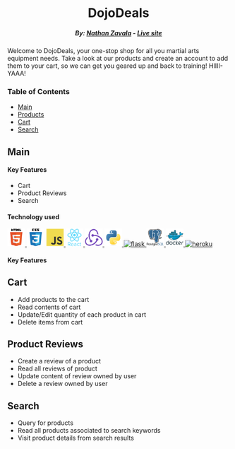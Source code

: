 <h1 align="center"> DojoDeals </h1>

<h5 align="center">  By:  <a href="https://github.com/zavadev">Nathan Zavala</a> - <i><a href="https://dojodeals.herokuapp.com/">Live site</a></i></h5>

Welcome to DojoDeals, your one-stop shop for all you martial arts equipment needs. Take a look at our products and create an account to add them to your cart, so we can get you geared up and back to training! HIIII-YAAA!

### Table of Contents
- [Main](#main)
- [Products](#products)
- [Cart](#cart)
- [Search](#search)

## Main

#### Key Features
- Cart
- Product Reviews
- Search

#### Technology used

<p align="left"> <a href="https://www.w3.org/html/" target="_blank" rel="noreferrer"> <img src="https://raw.githubusercontent.com/devicons/devicon/master/icons/html5/html5-original-wordmark.svg" alt="html5" width="40" height="40"/> </a> <img src="https://raw.githubusercontent.com/devicons/devicon/master/icons/css3/css3-original-wordmark.svg" alt="css3" width="40" height="40"/> </a> <a href="https://developer.mozilla.org/en-US/docs/Web/JavaScript" target="_blank" rel="noreferrer"> <img src="https://raw.githubusercontent.com/devicons/devicon/master/icons/javascript/javascript-original.svg" alt="javascript" width="40" height="40"/> </a> <a href="https://reactjs.org/" target="_blank" rel="noreferrer"> <img src="https://raw.githubusercontent.com/devicons/devicon/master/icons/react/react-original-wordmark.svg" alt="react" width="40" height="40"/> </a> <a href="https://redux.js.org" target="_blank" rel="noreferrer"> <img src="https://raw.githubusercontent.com/devicons/devicon/master/icons/redux/redux-original.svg" alt="redux" width="40" height="40"/> </a><a href="https://www.python.org" target="_blank" rel="noreferrer"> <img src="https://raw.githubusercontent.com/devicons/devicon/master/icons/python/python-original.svg" alt="python" width="40" height="40"/> </a> <a href="https://flask.palletsprojects.com/" target="_blank" rel="noreferrer"> <img src="https://www.vectorlogo.zone/logos/pocoo_flask/pocoo_flask-icon.svg" alt="flask" width="40" height="40"/> </a> <a href="https://www.postgresql.org" target="_blank" rel="noreferrer"> <img src="https://raw.githubusercontent.com/devicons/devicon/master/icons/postgresql/postgresql-original-wordmark.svg" alt="postgresql" width="40" height="40"/> </a> <a href="https://www.docker.com/" target="_blank" rel="noreferrer"> <img src="https://raw.githubusercontent.com/devicons/devicon/master/icons/docker/docker-original-wordmark.svg" alt="docker" width="40" height="40"/> </a> <a href="https://heroku.com" target="_blank" rel="noreferrer"> <img src="https://www.vectorlogo.zone/logos/heroku/heroku-icon.svg" alt="heroku" width="40" height="40"/> </a> </p>

#### Key Features

## Cart
  - Add products to the cart
  - Read contents of cart
  - Update/Edit quantity of each product in cart
  - Delete items from cart

## Product Reviews
  - Create a review of a product
  - Read all reviews of product
  - Update content of review owned by user
  - Delete a review owned by user

## Search
  - Query for products
  - Read all products associated to search keywords
  - Visit product details from search results

